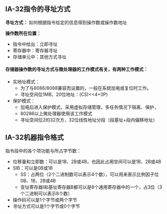 ## IA-32指令的寻址方式

**寻址方式：** 如何根据指令给定的信息得到操作数或操作数地址

**操作数所在位置：**

- 指令中给出：立即寻址
- 寄存器中：寄存器寻址
- 存储单元中：其他方式寻址

#### 存储器操作数的寻址方式与微处理器的工作模式有关，有两种工作模式：

- 实地址模式：
  - 为了与8086/8088兼容而设置的，一般在系统加电或复位时工作。
  - 寻址空间位1MB，20位地址：(CS)<<4+(IP)
- 保护模式：
  - 加电后进入保护模式，采用虚拟存储管理，多任务情况下隔离、保护，
  - 80286以上微处理器使用该工作模式
  - 寻址空间位2的32次方，32位线性地址分段（段基址+段内偏移地址）



## IA-32机器指令格式

指令段中的各个项功能与所占字节数：

- 位移量和立即数：可以是1B、2B或4B，也因此占用空间可以是1B、2B或4B
- SIB：可以是0B或1B
  - SS：占两位（2个二进制数可以表示4个数），可以用来表示比例因子位0B、1B、2B或4B
  - 变址寄存器I和基址寄存器B都可以是8个通用寄存器中的一个，占3位（3个二进制可以表示8个数）
- 操作码可以是1个字节或两个字节
- 寻址方式可以是1个字节或0个字节